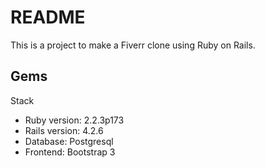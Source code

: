 # README

This is a project to make a Fiverr clone using Ruby on Rails.

Gems
  -

Stack
  - Ruby version: 2.2.3p173
  - Rails version: 4.2.6
  - Database: Postgresql
  - Frontend: Bootstrap 3
